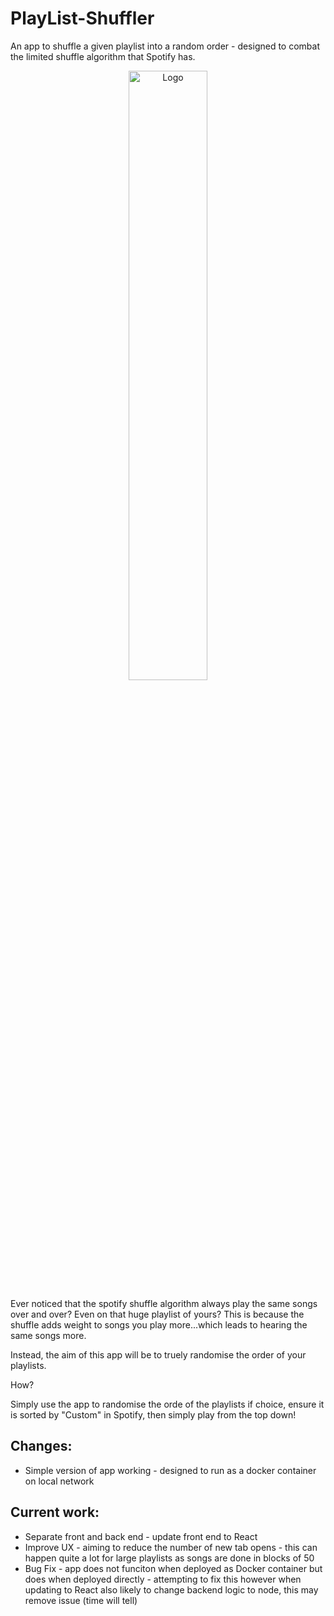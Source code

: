 # PlayList-Shuffler
An app to shuffle a given playlist into a random order - designed to combat the limited shuffle algorithm that Spotify has.

<p align="center">
  <img src="frontend/media/Logo - Shufflify.jpg" alt="Logo" width="50%" />
</p>

Ever noticed that the spotify shuffle algorithm always play the same songs over and over? Even on that huge playlist of yours? This is because the shuffle adds weight to songs you play more...which leads to hearing the same songs more.

Instead, the aim of this app will be to truely randomise the order of your playlists.

How?

Simply use the app to randomise the orde of the playlists if choice, ensure it is sorted by "Custom" in Spotify, then simply play from the top down!

## Changes:

* Simple version of app working - designed to run as a docker container on local network

## Current work:

* Separate front and back end - update front end to React
* Improve UX - aiming to reduce the number of new tab opens - this can happen quite a lot for large playlists as songs are done in blocks of 50
* Bug Fix - app does not funciton when deployed as Docker container but does when deployed directly - attempting to fix this however when updating to React also likely to change backend logic to node, this may remove issue (time will tell)
